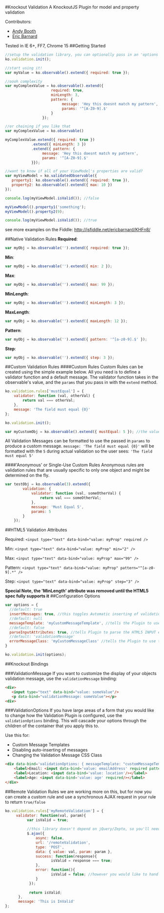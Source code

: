 #Knockout Validation
A KnockoutJS Plugin for model and property validation

Contributors:

* [Andy Booth](https://github.com/andybooth)
* [Eric Barnard](https://github.com/ericmbarnard)

Tested in IE 6+, FF7, Chrome 15
##Getting Started
```javascript
//setup the validation library, you can optionally pass in an 'options' object to configure the plug-in
ko.validation.init();

//start using it!
var myValue = ko.observable().extend({ required: true });

//oooh complexity
var myComplexValue = ko.observable().extend({ 
                     required: true,
                     minLength: 3,
                     pattern: {
                          message: 'Hey this doesnt match my pattern',
                          params: '^[A-Z0-9].$'
                     }
                 });

//or chaining if you like that
var myComplexValue = ko.observable()

myComplexValue.extend({ required: true })
            .extend({ minLength: 3 })
            .extend({ pattern: {
                 message: 'Hey this doesnt match my pattern',
                 params: '^[A-Z0-9].$'
            }});

//want to know if all of your ViewModel's properties are valid?
var myViewModel = ko.validatedObservable({
   property1: ko.observable().extend({ required: true }),
   property2: ko.observable().extend({ max: 10 })
});

console.log(myViewModel.isValid()); //false

myViewModel().property1('something');
myViewModel().property2(9);

console.log(myViewModel.isValid()); //true

```
see more examples on the Fiddle: http://jsfiddle.net/ericbarnard/KHFn8/

##Native Validation Rules
**Required**:

```javascript
var myObj = ko.observable('').extend({ required: true });
```
**Min**:

```javascript
var myObj = ko.observable('').extend({ min: 2 });
```
**Max**:

```javascript
var myObj = ko.observable('').extend({ max: 99 });
```
**MinLength**:

```javascript
var myObj = ko.observable('').extend({ minLength: 3 });
```
**MaxLength**:

```javascript
var myObj = ko.observable('').extend({ maxLength: 12 });
```
**Pattern**:

```javascript
var myObj = ko.observable('').extend({ pattern: '^[a-z0-9].$' });
```
**Step**:

```javascript
var myObj = ko.observable('').extend({ step: 3 });
```
##Custom Validation Rules
####Custom Rules
Custom Rules can be created using the simple example below. All you need is to define a validator function and a default message. 
The validator function takes in the observable's value, and the `params` that you pass in with the `extend` method.

```javascript
ko.validation.rules['mustEqual'] = {
    validator: function (val, otherVal) {
        return val === otherVal;
    },
    message: 'The field must equal {0}'
};

ko.validation.init();

var myCustomObj = ko.observable().extend({ mustEqual: 5 }); //the value '5' is the second arg ('otherVal') that is passed to the validator
```
All Validation Messages can be formatted to use the passed in `params` to produce a custom message. 
`message: 'The field must equal {0}'` will be formatted with the `5` during actual validation so the user sees:
`'The field must equal 5'`

####'Anonymous' or Single-Use Custom Rules
Anonymous rules are validation rules that are usually specific to only one object and might be determined on the fly.

```javascript
var testObj = ko.observable(3).extend({
        validation: {
            validator: function (val, someOtherVal) {
                return val === someOtherVal;
            },
            message: 'Must Equal 5',
            params: 5
        }
    });
```

##HTML5 Validation Attributes

Required: `<input type="text" data-bind="value: myProp" required />`

Min: `<input type="text" data-bind="value: myProp" min="2" />`

Max: `<input type="text" data-bind="value: myProp" max="99" />`

Pattern: `<input type="text" data-bind="value: myProp" pattern="^[a-z0-9].*" />`

Step: `<input type="text" data-bind="value: myProp" step="3" />`

**Special Note, the 'MinLength' attribute was removed until the HTML5 spec fully supports it**
##Configuration Options
```javascript
var options = {
  //default: true
  insertMessages: true, //this toggles Automatic inserting of validation Messages using a SPAN
  //default: null
  messageTemplate: 'myCustomMessageTemplate', //tells the Plugin to use the defined message template as default
  //default: false
  parseInputAttributes: true, //tells Plugin to parse the HTML5 INPUT element validation attributes
  //default: 'validationMessage'
  errorMessageClass: 'myCustomMessageClass' //tells the Plugin to use this CSS Class by default for validation messages
}

ko.validation.init(options);
```
##Knockout Bindings

###ValidationMessage
If you want to customize the display of your objects validation message, use the `validationMessage` binding:

```html
<div>
   <input type="text" data-bind="value: someValue"/>
   <p data-bind="validationMessage: someValue"></p>
<div>
```
###ValidationOptions
If you have large areas of a form that you would like to change how the Validation Plugin is configured, use the `validationOptions` binding.
This will cascade your options through the children of the container that you apply this to.

Use this for:

* Custom Message Templates
* Disabling auto-inserting of messages
* Changing the Validation Message CSS Class

```html
<div data-bind='validationOptions: { messageTemplate: "customMessageTemplate" }'>
    <label>Email: <input data-bind='value: emailAddress' required pattern="@"/></label>
    <label>Location: <input data-bind='value: location'/></label>
    <label>Age: <input data-bind='value: age' required/></label>
</div>
```

##Remote Validation Rules
we are working more on this, but for now you can create a custom rule and use a synchronous AJAX request in your rule to return `true/false`

```javascript
ko.validation.rules['myRemoteValidation'] = {
     validator: function(val, param){
          var isValid = true;
          
          //this library doesn't depend on jQuery/Zepto, so you'll need to include it separately
          $.ajax({
              async: false,
              url: '/remoteValidation',
              type: 'POST',
              data: { value: val, param: param },
              success: function(response){
                     isValid = response === true;              
              },
              error: function(){
                     isValid = false; //however you would like to handle this              
              }
           });
           
           return isValid;
      },
      message: 'This is InValid'
};                      
```